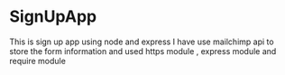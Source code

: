 # SignUpApp
This is sign up app using node and express I have use  mailchimp api to store the form information and used https module , express module and require module 
